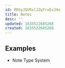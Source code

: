 ```yaml
---
id: RRSyJQVRxlJZqfrvEvJ4o
title: Notes
desc: ''
updated: 1635522685268
created: 1635522685268
---
```



## Examples
- Note Type System
